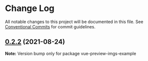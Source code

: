 # Change Log

All notable changes to this project will be documented in this file.
See [Conventional Commits](https://conventionalcommits.org) for commit guidelines.

## [0.2.2](https://github.com/hzpeng57/vue-preview-imgs/compare/v0.2.1...v0.2.2) (2021-08-24)

**Note:** Version bump only for package vue-preview-imgs-example
